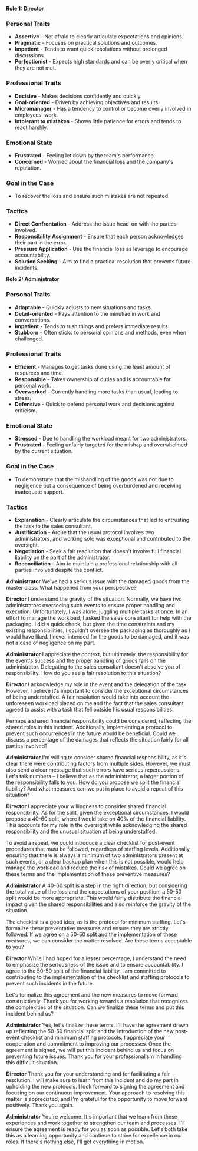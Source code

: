 
**Role 1: Director**

### Personal Traits

* **Assertive** - Not afraid to clearly articulate expectations and opinions.
* **Pragmatic** - Focuses on practical solutions and outcomes.
* **Impatient** - Tends to want quick resolutions without prolonged discussions.
* **Perfectionist** - Expects high standards and can be overly critical when they are not met.

### Professional Traits

* **Decisive** - Makes decisions confidently and quickly.
* **Goal-oriented** - Driven by achieving objectives and results.
* **Micromanager** - Has a tendency to control or become overly involved in employees' work.
* **Intolerant to mistakes** - Shows little patience for errors and tends to react harshly.

### Emotional State

* **Frustrated** - Feeling let down by the team's performance.
* **Concerned** - Worried about the financial loss and the company's reputation.

### Goal in the Case

* To recover the loss and ensure such mistakes are not repeated.

### Tactics

* **Direct Confrontation** - Address the issue head-on with the parties involved.
* **Responsibility Assignment** - Ensure that each person acknowledges their part in the error.
* **Pressure Application** - Use the financial loss as leverage to encourage accountability.
* **Solution Seeking** - Aim to find a practical resolution that prevents future incidents.

**Role 2: Administrator**

### Personal Traits

* **Adaptable** - Quickly adjusts to new situations and tasks.
* **Detail-oriented** - Pays attention to the minutiae in work and conversations.
* **Impatient** - Tends to rush things and prefers immediate results.
* **Stubborn** - Often sticks to personal opinions and methods, even when challenged.

### Professional Traits

* **Efficient** - Manages to get tasks done using the least amount of resources and time.
* **Responsible** - Takes ownership of duties and is accountable for personal work.
* **Overworked** - Currently handling more tasks than usual, leading to stress.
* **Defensive** - Quick to defend personal work and decisions against criticism.

### Emotional State

* **Stressed** - Due to handling the workload meant for two administrators.
* **Frustrated** - Feeling unfairly targeted for the mishap and overwhelmed by the current situation.

### Goal in the Case

* To demonstrate that the mishandling of the goods was not due to negligence but a consequence of being overburdened and receiving inadequate support.

### Tactics

* **Explanation** - Clearly articulate the circumstances that led to entrusting the task to the sales consultant.
* **Justification** - Argue that the usual protocol involves two administrators, and working solo was exceptional and contributed to the oversight.
* **Negotiation** - Seek a fair resolution that doesn't involve full financial liability on the part of the administrator.
* **Reconciliation** - Aim to maintain a professional relationship with all parties involved despite the conflict.


**Administrator**
We've had a serious issue with the damaged goods from the master class. What happened from your perspective?

**Director**
I understand the gravity of the situation. Normally, we have two administrators overseeing such events to ensure proper handling and execution. Unfortunately, I was alone, juggling multiple tasks at once. In an effort to manage the workload, I asked the sales consultant for help with the packaging. I did a quick check, but given the time constraints and my existing responsibilities, I couldn't oversee the packaging as thoroughly as I would have liked. I never intended for the goods to be damaged, and it was not a case of negligence on my part.

**Administrator**
I appreciate the context, but ultimately, the responsibility for the event's success and the proper handling of goods falls on the administrator. Delegating to the sales consultant doesn't absolve you of responsibility. How do you see a fair resolution to this situation?

**Director**
I acknowledge my role in the event and the delegation of the task. However, I believe it's important to consider the exceptional circumstances of being understaffed. A fair resolution would take into account the unforeseen workload placed on me and the fact that the sales consultant agreed to assist with a task that fell outside his usual responsibilities.

Perhaps a shared financial responsibility could be considered, reflecting the shared roles in this incident. Additionally, implementing a protocol to prevent such occurrences in the future would be beneficial. Could we discuss a percentage of the damages that reflects the situation fairly for all parties involved?

**Administrator**
I'm willing to consider shared financial responsibility, as it's clear there were contributing factors from multiple sides. However, we must also send a clear message that such errors have serious repercussions. Let's talk numbers – I believe that as the administrator, a larger portion of the responsibility falls to you. How do you propose we split the financial liability? And what measures can we put in place to avoid a repeat of this situation?

**Director**
I appreciate your willingness to consider shared financial responsibility. As for the split, given the exceptional circumstances, I would propose a 40-60 split, where I would take on 40% of the financial liability. This accounts for my role in the oversight while acknowledging the shared responsibility and the unusual situation of being understaffed.

To avoid a repeat, we could introduce a clear checklist for post-event procedures that must be followed, regardless of staffing levels. Additionally, ensuring that there is always a minimum of two administrators present at such events, or a clear backup plan when this is not possible, would help manage the workload and reduce the risk of mistakes. Could we agree on these terms and the implementation of these preventive measures?

**Administrator**
A 40-60 split is a step in the right direction, but considering the total value of the loss and the expectations of your position, a 50-50 split would be more appropriate. This would fairly distribute the financial impact given the shared responsibilities and also reinforce the gravity of the situation.

The checklist is a good idea, as is the protocol for minimum staffing. Let's formalize these preventative measures and ensure they are strictly followed. If we agree on a 50-50 split and the implementation of these measures, we can consider the matter resolved. Are these terms acceptable to you?

**Director**
While I had hoped for a lesser percentage, I understand the need to emphasize the seriousness of the issue and to ensure accountability. I agree to the 50-50 split of the financial liability. I am committed to contributing to the implementation of the checklist and staffing protocols to prevent such incidents in the future.

Let's formalize this agreement and the new measures to move forward constructively. Thank you for working towards a resolution that recognizes the complexities of the situation. Can we finalize these terms and put this incident behind us?

**Administrator**
Yes, let's finalize these terms. I'll have the agreement drawn up reflecting the 50-50 financial split and the introduction of the new post-event checklist and minimum staffing protocols. I appreciate your cooperation and commitment to improving our processes. Once the agreement is signed, we will put this incident behind us and focus on preventing future issues. Thank you for your professionalism in handling this difficult situation.

**Director**
Thank you for your understanding and for facilitating a fair resolution. I will make sure to learn from this incident and do my part in upholding the new protocols. I look forward to signing the agreement and focusing on our continuous improvement. Your approach to resolving this matter is appreciated, and I'm grateful for the opportunity to move forward positively. Thank you again.

**Administrator**
You're welcome. It's important that we learn from these experiences and work together to strengthen our team and processes. I'll ensure the agreement is ready for you as soon as possible. Let's both take this as a learning opportunity and continue to strive for excellence in our roles. If there's nothing else, I'll get everything in motion.

